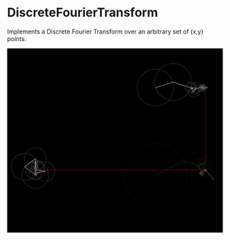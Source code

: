 # DiscreteFourierTransform

Implements a Discrete Fourier Transform over an arbitrary set of (x,y) points.

![](data/Four.gif)

